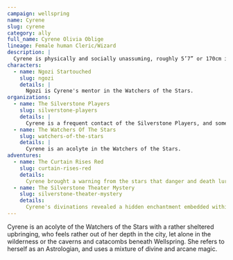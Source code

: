 ```yaml
---
campaign: wellspring
name: Cyrene
slug: cyrene
category: ally
full_name: Cyrene Olivia Oblige
lineage: Female human Cleric/Wizard
description: |
  Cyrene is physically and socially unassuming, roughly 5’7” or 170cm in height, with the soft build of a scholar, grey eyes, and striking silver hair despite her youth. She typically wears an unadorned grey cloak over a scholar’s garb, and carries a staff of dark wood that is inlaid with silver constellations.
characters:
  - name: Ngozi Startouched
    slug: ngozi
    details: |
      Ngozi is Cyrene's mentor in the Watchers of the Stars.
organizations:
  - name: The Silverstone Players
    slug: silverstone-players
    details: |
      Cyrene is a frequent contact of the Silverstone Players, and sometimes longs to join them on their adventures.
  - name: The Watchers Of The Stars
    slug: watchers-of-the-stars
    details: |
      Cyrene is an acolyte in the Watchers of the Stars.
adventures:
  - name: The Curtain Rises Red
    slug: curtain-rises-red
    details:
      Cyrene brought a warning from the stars that danger and death lurked within the theater.
  - name: The Silverstone Theater Mystery
    slug: silverstone-theater-mystery
    details:
      Cyrene's divinations revealed a hidden enchantment embedded within the theater’s walls. She also cast auguries to help guide the party on who to trust.
---
```


Cyrene is an acolyte of the Watchers of the Stars with a rather sheltered upbringing, who feels rather out of her depth in the city, let alone in the wilderness or the caverns and catacombs beneath Wellspring. She refers to herself as an Astrologian, and uses a mixture of divine and arcane magic.
